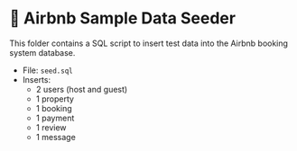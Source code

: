 # 🧪 Airbnb Sample Data Seeder

This folder contains a SQL script to insert test data into the Airbnb booking system database.

- File: `seed.sql`
- Inserts:
  - 2 users (host and guest)
  - 1 property
  - 1 booking
  - 1 payment
  - 1 review
  - 1 message
